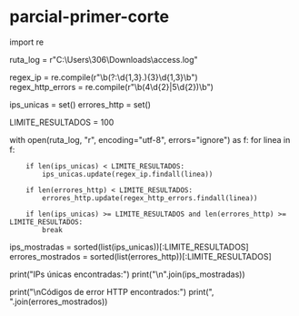 # parcial-primer-corte
import re


ruta_log = r"C:\Users\306\Downloads\access.log"


regex_ip = re.compile(r"\b(?:\d{1,3}\.){3}\d{1,3}\b")  
regex_http_errors = re.compile(r"\b(4\d{2}|5\d{2})\b")  


ips_unicas = set()
errores_http = set()


LIMITE_RESULTADOS = 100


with open(ruta_log, "r", encoding="utf-8", errors="ignore") as f:
    for linea in f:
      
        if len(ips_unicas) < LIMITE_RESULTADOS:
            ips_unicas.update(regex_ip.findall(linea))

        if len(errores_http) < LIMITE_RESULTADOS:
            errores_http.update(regex_http_errors.findall(linea))

        if len(ips_unicas) >= LIMITE_RESULTADOS and len(errores_http) >= LIMITE_RESULTADOS:
            break


ips_mostradas = sorted(list(ips_unicas))[:LIMITE_RESULTADOS]
errores_mostrados = sorted(list(errores_http))[:LIMITE_RESULTADOS]

print("IPs únicas encontradas:")
print("\n".join(ips_mostradas))

print("\nCódigos de error HTTP encontrados:")
print(", ".join(errores_mostrados))

